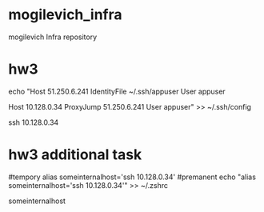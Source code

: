 # mogilevich_infra
mogilevich Infra repository

# hw3
echo "Host 51.250.6.241
 IdentityFile ~/.ssh/appuser
 User appuser

Host 10.128.0.34
 ProxyJump 51.250.6.241
 User appuser" >> ~/.ssh/config

ssh 10.128.0.34

# hw3 additional task
#tempory
alias someinternalhost='ssh 10.128.0.34'
#premanent
echo "alias someinternalhost='ssh 10.128.0.34'" >> ~/.zshrc

someinternalhost
